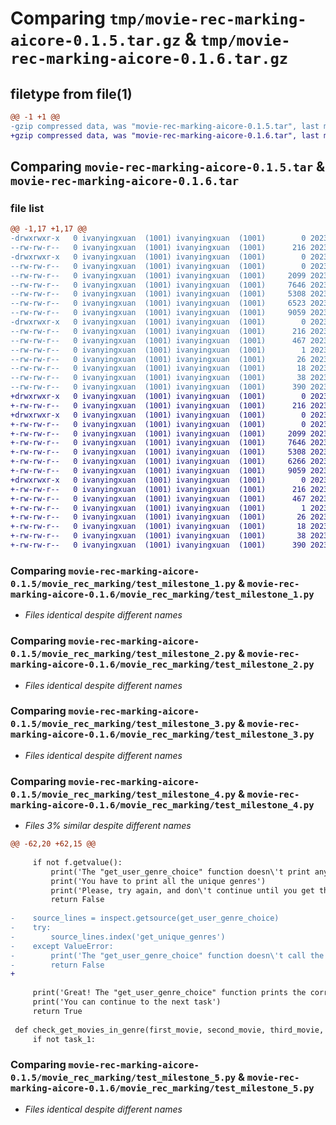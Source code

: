 # Comparing `tmp/movie-rec-marking-aicore-0.1.5.tar.gz` & `tmp/movie-rec-marking-aicore-0.1.6.tar.gz`

## filetype from file(1)

```diff
@@ -1 +1 @@
-gzip compressed data, was "movie-rec-marking-aicore-0.1.5.tar", last modified: Tue Jun 27 11:10:28 2023, max compression
+gzip compressed data, was "movie-rec-marking-aicore-0.1.6.tar", last modified: Tue Jun 27 12:34:44 2023, max compression
```

## Comparing `movie-rec-marking-aicore-0.1.5.tar` & `movie-rec-marking-aicore-0.1.6.tar`

### file list

```diff
@@ -1,17 +1,17 @@
-drwxrwxr-x   0 ivanyingxuan  (1001) ivanyingxuan  (1001)        0 2023-06-27 11:10:28.941874 movie-rec-marking-aicore-0.1.5/
--rw-rw-r--   0 ivanyingxuan  (1001) ivanyingxuan  (1001)      216 2023-06-27 11:10:28.941874 movie-rec-marking-aicore-0.1.5/PKG-INFO
-drwxrwxr-x   0 ivanyingxuan  (1001) ivanyingxuan  (1001)        0 2023-06-27 11:10:28.937874 movie-rec-marking-aicore-0.1.5/movie_rec_marking/
--rw-rw-r--   0 ivanyingxuan  (1001) ivanyingxuan  (1001)        0 2023-02-09 15:42:55.000000 movie-rec-marking-aicore-0.1.5/movie_rec_marking/__init__.py
--rw-rw-r--   0 ivanyingxuan  (1001) ivanyingxuan  (1001)     2099 2023-02-09 15:42:55.000000 movie-rec-marking-aicore-0.1.5/movie_rec_marking/test_milestone_1.py
--rw-rw-r--   0 ivanyingxuan  (1001) ivanyingxuan  (1001)     7646 2023-06-13 15:18:28.000000 movie-rec-marking-aicore-0.1.5/movie_rec_marking/test_milestone_2.py
--rw-rw-r--   0 ivanyingxuan  (1001) ivanyingxuan  (1001)     5308 2023-05-12 11:04:27.000000 movie-rec-marking-aicore-0.1.5/movie_rec_marking/test_milestone_3.py
--rw-rw-r--   0 ivanyingxuan  (1001) ivanyingxuan  (1001)     6523 2023-06-27 11:07:37.000000 movie-rec-marking-aicore-0.1.5/movie_rec_marking/test_milestone_4.py
--rw-rw-r--   0 ivanyingxuan  (1001) ivanyingxuan  (1001)     9059 2023-02-09 15:42:55.000000 movie-rec-marking-aicore-0.1.5/movie_rec_marking/test_milestone_5.py
-drwxrwxr-x   0 ivanyingxuan  (1001) ivanyingxuan  (1001)        0 2023-06-27 11:10:28.941874 movie-rec-marking-aicore-0.1.5/movie_rec_marking_aicore.egg-info/
--rw-rw-r--   0 ivanyingxuan  (1001) ivanyingxuan  (1001)      216 2023-06-27 11:10:28.000000 movie-rec-marking-aicore-0.1.5/movie_rec_marking_aicore.egg-info/PKG-INFO
--rw-rw-r--   0 ivanyingxuan  (1001) ivanyingxuan  (1001)      467 2023-06-27 11:10:28.000000 movie-rec-marking-aicore-0.1.5/movie_rec_marking_aicore.egg-info/SOURCES.txt
--rw-rw-r--   0 ivanyingxuan  (1001) ivanyingxuan  (1001)        1 2023-06-27 11:10:28.000000 movie-rec-marking-aicore-0.1.5/movie_rec_marking_aicore.egg-info/dependency_links.txt
--rw-rw-r--   0 ivanyingxuan  (1001) ivanyingxuan  (1001)       26 2023-06-27 11:10:28.000000 movie-rec-marking-aicore-0.1.5/movie_rec_marking_aicore.egg-info/requires.txt
--rw-rw-r--   0 ivanyingxuan  (1001) ivanyingxuan  (1001)       18 2023-06-27 11:10:28.000000 movie-rec-marking-aicore-0.1.5/movie_rec_marking_aicore.egg-info/top_level.txt
--rw-rw-r--   0 ivanyingxuan  (1001) ivanyingxuan  (1001)       38 2023-06-27 11:10:28.941874 movie-rec-marking-aicore-0.1.5/setup.cfg
--rw-rw-r--   0 ivanyingxuan  (1001) ivanyingxuan  (1001)      390 2023-06-27 11:10:11.000000 movie-rec-marking-aicore-0.1.5/setup.py
+drwxrwxr-x   0 ivanyingxuan  (1001) ivanyingxuan  (1001)        0 2023-06-27 12:34:44.843926 movie-rec-marking-aicore-0.1.6/
+-rw-rw-r--   0 ivanyingxuan  (1001) ivanyingxuan  (1001)      216 2023-06-27 12:34:44.839926 movie-rec-marking-aicore-0.1.6/PKG-INFO
+drwxrwxr-x   0 ivanyingxuan  (1001) ivanyingxuan  (1001)        0 2023-06-27 12:34:44.839926 movie-rec-marking-aicore-0.1.6/movie_rec_marking/
+-rw-rw-r--   0 ivanyingxuan  (1001) ivanyingxuan  (1001)        0 2023-02-09 15:42:55.000000 movie-rec-marking-aicore-0.1.6/movie_rec_marking/__init__.py
+-rw-rw-r--   0 ivanyingxuan  (1001) ivanyingxuan  (1001)     2099 2023-02-09 15:42:55.000000 movie-rec-marking-aicore-0.1.6/movie_rec_marking/test_milestone_1.py
+-rw-rw-r--   0 ivanyingxuan  (1001) ivanyingxuan  (1001)     7646 2023-06-13 15:18:28.000000 movie-rec-marking-aicore-0.1.6/movie_rec_marking/test_milestone_2.py
+-rw-rw-r--   0 ivanyingxuan  (1001) ivanyingxuan  (1001)     5308 2023-05-12 11:04:27.000000 movie-rec-marking-aicore-0.1.6/movie_rec_marking/test_milestone_3.py
+-rw-rw-r--   0 ivanyingxuan  (1001) ivanyingxuan  (1001)     6266 2023-06-27 12:34:25.000000 movie-rec-marking-aicore-0.1.6/movie_rec_marking/test_milestone_4.py
+-rw-rw-r--   0 ivanyingxuan  (1001) ivanyingxuan  (1001)     9059 2023-02-09 15:42:55.000000 movie-rec-marking-aicore-0.1.6/movie_rec_marking/test_milestone_5.py
+drwxrwxr-x   0 ivanyingxuan  (1001) ivanyingxuan  (1001)        0 2023-06-27 12:34:44.839926 movie-rec-marking-aicore-0.1.6/movie_rec_marking_aicore.egg-info/
+-rw-rw-r--   0 ivanyingxuan  (1001) ivanyingxuan  (1001)      216 2023-06-27 12:34:44.000000 movie-rec-marking-aicore-0.1.6/movie_rec_marking_aicore.egg-info/PKG-INFO
+-rw-rw-r--   0 ivanyingxuan  (1001) ivanyingxuan  (1001)      467 2023-06-27 12:34:44.000000 movie-rec-marking-aicore-0.1.6/movie_rec_marking_aicore.egg-info/SOURCES.txt
+-rw-rw-r--   0 ivanyingxuan  (1001) ivanyingxuan  (1001)        1 2023-06-27 12:34:44.000000 movie-rec-marking-aicore-0.1.6/movie_rec_marking_aicore.egg-info/dependency_links.txt
+-rw-rw-r--   0 ivanyingxuan  (1001) ivanyingxuan  (1001)       26 2023-06-27 12:34:44.000000 movie-rec-marking-aicore-0.1.6/movie_rec_marking_aicore.egg-info/requires.txt
+-rw-rw-r--   0 ivanyingxuan  (1001) ivanyingxuan  (1001)       18 2023-06-27 12:34:44.000000 movie-rec-marking-aicore-0.1.6/movie_rec_marking_aicore.egg-info/top_level.txt
+-rw-rw-r--   0 ivanyingxuan  (1001) ivanyingxuan  (1001)       38 2023-06-27 12:34:44.843926 movie-rec-marking-aicore-0.1.6/setup.cfg
+-rw-rw-r--   0 ivanyingxuan  (1001) ivanyingxuan  (1001)      390 2023-06-27 12:34:32.000000 movie-rec-marking-aicore-0.1.6/setup.py
```

### Comparing `movie-rec-marking-aicore-0.1.5/movie_rec_marking/test_milestone_1.py` & `movie-rec-marking-aicore-0.1.6/movie_rec_marking/test_milestone_1.py`

 * *Files identical despite different names*

### Comparing `movie-rec-marking-aicore-0.1.5/movie_rec_marking/test_milestone_2.py` & `movie-rec-marking-aicore-0.1.6/movie_rec_marking/test_milestone_2.py`

 * *Files identical despite different names*

### Comparing `movie-rec-marking-aicore-0.1.5/movie_rec_marking/test_milestone_3.py` & `movie-rec-marking-aicore-0.1.6/movie_rec_marking/test_milestone_3.py`

 * *Files identical despite different names*

### Comparing `movie-rec-marking-aicore-0.1.5/movie_rec_marking/test_milestone_4.py` & `movie-rec-marking-aicore-0.1.6/movie_rec_marking/test_milestone_4.py`

 * *Files 3% similar despite different names*

```diff
@@ -62,20 +62,15 @@
         
     if not f.getvalue():
         print('The "get_user_genre_choice" function doesn\'t print anything')
         print('You have to print all the unique genres')
         print('Please, try again, and don\'t continue until you get the correct output')
         return False
     
-    source_lines = inspect.getsource(get_user_genre_choice)
-    try:
-        source_lines.index('get_unique_genres')
-    except ValueError:
-        print('The "get_user_genre_choice" function doesn\'t call the "get_unique_genres" function')
-        return False
+    
 
     print('Great! The "get_user_genre_choice" function prints the correct genre')
     print('You can continue to the next task')
     return True
 
 def check_get_movies_in_genre(first_movie, second_movie, third_movie, task_1):
     if not task_1:
```

### Comparing `movie-rec-marking-aicore-0.1.5/movie_rec_marking/test_milestone_5.py` & `movie-rec-marking-aicore-0.1.6/movie_rec_marking/test_milestone_5.py`

 * *Files identical despite different names*

